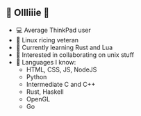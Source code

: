 ## 🌟 **Ollliiie** 🌟
- 💻 Average ThinkPad user
- 🐧 Linux ricing veteran
- 🌱 Currently learning Rust and Lua
- 💞 Interested in collaborating on unix stuff
- 🧠 Languages I know:
  - HTML, CSS, JS, NodeJS
  - Python
  - Intermediate C and C++
  - Rust, Haskell
  - OpenGL
  - Go

